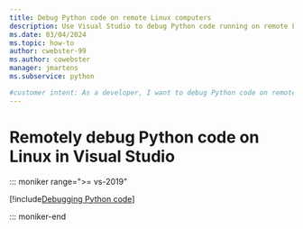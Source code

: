 ```yaml
---
title: Debug Python code on remote Linux computers
description: Use Visual Studio to debug Python code running on remote Linux computers, including necessary configuration steps, security, and troubleshooting.
ms.date: 03/04/2024
ms.topic: how-to
author: cwebster-99
ms.author: cowebster
manager: jmartens
ms.subservice: python

#customer intent: As a developer, I want to debug Python code on remote Linux computers by using Visual Studio so that I can access configuration and security features.
---
```


# Remotely debug Python code on Linux in Visual Studio

::: moniker range=">= vs-2019"

[!include[Debugging Python code](includes/vs-2019/remote-debugging-python-code.md)]

::: moniker-end
